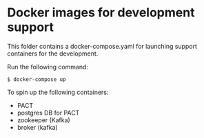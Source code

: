 # Docker images for development support

This folder contains a docker-compose.yaml for launching support containers for the development. 

Run the following command:

```
$ docker-compose up
```

To spin up the following containers:
 - PACT
 - postgres DB for PACT
 - zookeeper (Kafka)
 - broker (kafka)

